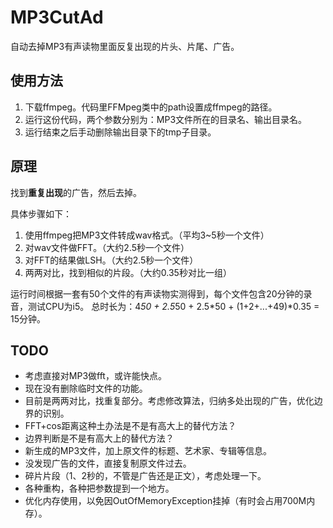 # MP3CutAd
自动去掉MP3有声读物里面反复出现的片头、片尾、广告。

## 使用方法
1. 下载ffmpeg。代码里FFMpeg类中的path设置成ffmpeg的路径。
2. 运行这份代码，两个参数分别为：MP3文件所在的目录名、输出目录名。
3. 运行结束之后手动删除输出目录下的tmp子目录。

## 原理
找到**重复出现**的广告，然后去掉。

具体步骤如下：

1. 使用ffmpeg把MP3文件转成wav格式。（平均3~5秒一个文件）
2. 对wav文件做FFT。（大约2.5秒一个文件）
3. 对FFT的结果做LSH。（大约2.5秒一个文件）
4. 两两对比，找到相似的片段。（大约0.35秒对比一组）

运行时间根据一套有50个文件的有声读物实测得到，每个文件包含20分钟的录音，测试CPU为i5。
总时长为：4*50 + 2.5*50 + 2.5*50 + (1+2+...+49)*0.35 = 15分钟。


## TODO
* 考虑直接对MP3做fft，或许能快点。
* 现在没有删除临时文件的功能。
* 目前是两两对比，找重复部分。考虑修改算法，归纳多处出现的广告，优化边界的识别。
* FFT+cos距离这种土办法是不是有高大上的替代方法？
* 边界判断是不是有高大上的替代方法？
* 新生成的MP3文件，加上原文件的标题、艺术家、专辑等信息。
* 没发现广告的文件，直接复制原文件过去。
* 碎片片段（1、2秒的，不管是广告还是正文），考虑处理一下。
* 各种重构，各种把参数提到一个地方。
* 优化内存使用，以免因OutOfMemoryException挂掉（有时会占用700M内存）。